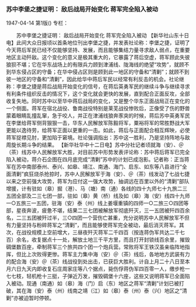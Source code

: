 ### 苏中李堡之捷证明：  敌后战局开始变化  蒋军完全陷入被动

1947-04-14
第1版()
专栏：

　　苏中李堡之捷证明：
    敌后战局开始变化
    蒋军完全陷入被动
    【新华社山东十日电】此间大众日报顷以首条地位刊出李堡之捷，并发表社论称：李堡之捷，证明了今天蒋后军民已经不仅能够坚持、发展，而且能够集结力量寻求敌人弱点，在重要地区主动歼敌。这个变化的意义是极其重大的，它暴露了蒋后空虚，蒋军顾此失彼狼狈不堪；它在华东战场上的有限兵力顾到津浦线、陇海线的绝望“攻势”，就顾不到华东侵占区的守备；在华中侵占区则是顾到此一地区的守备和“清剿”；就顾不到彼一地区的守备和“清剿”，因此给华中蒋后军民以经常有利反击的机会。社论继称：李堡之捷是蒋后战局开始变化的信号，在蒋后英勇军民的继续斗争与继续寻求有利条件组织反击的情况下，这个变化就会更快的发展，直到配合正面反攻，全部收复失地。同时苏中以至华中蒋后战局的变化，又是整个华东正面战局正在变化的一个侧面。蒋军在宿北战役、鲁南战役特别是莱芜战役惨败后，正像受了伤的野兽蒙着眼睛乱撞乱窜，急于咬人，并正在津浦线狼奔豕突的时候，蒋后苏中英勇军民在李堡给蒋军侧背狠狠一击，华东人民解放军陈毅将军，粟裕将军的常胜野战大军更能以逸待劳，给蒋军正面以更重的一击。如此，蒋后与正面配合相互辉映，必使蒋军捉襟见肘，更加陷于窘境。社论强调指出：苏中这一胜利，乃是坚持阵地与敌周旋长期斗争的结果。
    【新华社华中十二日电】苏中分社记者顷就海（安）、＠（茶）线苏中人民解放军大胜，对目前苏中形势发表评论称：苏中蒋后蒋军已完全陷入被动，蒋介石企图在四月底完成“清剿”苏中的计划已成泡影。记者称：正当蒋军在苏中南部泰州、泰兴、如皋、靖江、南通、海门、启东、如东等八县进行“全面清剿”疯狂烧杀抢掠时，苏中人民解放军于海（安）、＠（茶）线发动了七战七捷以来之空前强大攻势，蒋军为应付这一强大攻势，抽调远在百里以外的“清剿”部队增援，计有驻如（皋）掘（港）、马（塘）南（通）各线的四十九师七十九旅二三五团全部及二三七团一部，驻如（皋）黄（桥）线及如（皋）海（安）线四十九师一○五旅三一五团，驻海（安）泰（州）线上姜堰重镇的四师一○二旅三○四团等部，星夜奔波，疲惫不堪，结果二三七团被解放军彻底歼灭，三一五团被歼四百余名，二三五团被歼过半，三○四团一个营伤亡甚重，充分说明苏中人民解放军不但有力量坚持与粉碎蒋军之“清剿”，而且能够使蒋军完全被动，最后消灭蒋军。其次，在战役规模上空前增大，三昼夜歼灭蒋军二千四百（按连蒋伪军共达二千七百）余名，收复据点十一处，解放土地三千平方里，而且打开封锁线百余里，摧毁碉堡数百座，牵制蒋军三个旅共四个团一个炮兵营。常败将军王铁汉虽亲临阵地指挥，但比上次败得更惨。蒋军主力集中海（安）＠（茶）线后，各地地方武装有力的配合海（安）＠（茶）线战役到处出击，已获巨大胜利。计自上月二十八日至本月六日九天内即收复石庄周家庄等八个据点，毙伤俘蒋伪军四百零一人，缴步枪一七七枝，轻机枪十三挺，子弹近万发，摧毁碉堡十六座，这些又说明蒋军已全面陷入被动。现通（南通）如（皋）海（门）启（东）地区之蒋军“清剿”计划已被打破，其在海（安）泰（州）线南之靖（江）如（皋）泰（州）泰（兴）地区之“清剿”亦被迫暂时停顿。
